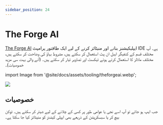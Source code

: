 ```yaml
---
sidebar_position: 24
---
```


# The Forge AI

[The Forge AI](https://theforgeai.com/) ایپلیکیشنز بنانے اور منیٹائز کرنے کے لیے ایک طاقتور پرامپٹ IDE ہے۔ آپ مختلف قسم کے کنفیگر ایبل ان پٹ استعمال کر سکتے ہیں، مشروط بہاؤ کی وضاحت کر سکتے ہیں، مختلف ماڈلز کا استعمال کرتے ہوئے ٹیکسٹ اور تصاویر تیار کر سکتے ہیں۔ (آنے والی بہت سی مزید خصوصیات)۔


import Image from '@site/docs/assets/tooling/theforgeai.webp';

<div style={{textAlign: 'center'}}>
  <img src={Image} style={{width: "1200px"}}/>
</div>

## خصوصیات

جب ایپ ہو جائے تو آپ اسے نجی یا عوامی طور پر کسی کے چلانے کے لیے شیئر کر سکتے ہیں۔
ٹوکن بیچ کر یا سبسکرپشن کے ذریعے بھی ایپلی کیشنز کو منیٹائز کیا جا سکتا ہے۔
